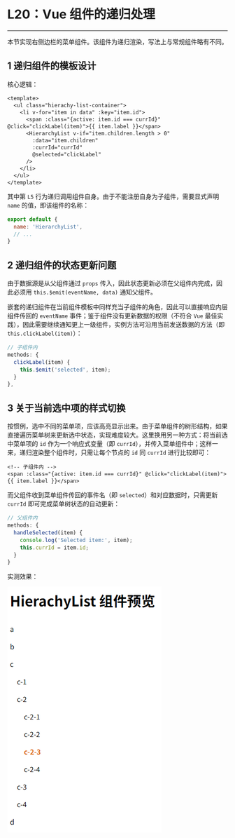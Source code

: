 # L20：Vue 组件的递归处理

---

本节实现右侧边栏的菜单组件。该组件为递归渲染，写法上与常规组件略有不同。



## 1 递归组件的模板设计

核心逻辑：

```vue
<template>
  <ul class="hierachy-list-container">
    <li v-for="item in data" :key="item.id">
      <span :class="{active: item.id === currId}" @click="clickLabel(item)">{{ item.label }}</span>
      <HierarchyList v-if="item.children.length > 0" 
        :data="item.children" 
        :currId="currId"
        @selected="clickLabel"
      />
    </li>
  </ul>
</template>
```

其中第 `L5` 行为递归调用组件自身。由于不能注册自身为子组件，需要显式声明 `name` 的值，即该组件的名称：

```js
export default {
  name: 'HierarchyList',
  // ...
}
```



## 2 递归组件的状态更新问题

由于数据源是从父组件通过 `props` 传入，因此状态更新必须在父组件内完成，因此必须用 `this.$emit(eventName, data)` 通知父组件。

嵌套的递归组件在当前组件模板中同样充当子组件的角色，因此可以直接响应内层组件传回的 `eventName` 事件；鉴于组件没有更新数据的权限（不符合 `Vue` 最佳实践），因此需要继续通知更上一级组件，实例方法可沿用当前发送数据的方法（即 `this.clickLabel(item)`）：

```js
// 子组件内
methods: {
  clickLabel(item) {
    this.$emit('selected', item);
  }
},
```



## 3 关于当前选中项的样式切换

按惯例，选中不同的菜单项，应该高亮显示出来。由于菜单组件的树形结构，如果直接遍历菜单树来更新选中状态，实现难度较大。这里换用另一种方式：将当前选中菜单项的 `id` 作为一个响应式变量（即 `currId`），并传入菜单组件中；这样一来，递归渲染整个组件时，只需让每个节点的 `id` 同 `currId` 进行比较即可：

```vue
<!-- 子组件内 -->
<span :class="{active: item.id === currId}" @click="clickLabel(item)">{{ item.label }}</span>
```

而父组件收到菜单组件传回的事件名（即 `selected`）和对应数据时，只需更新 `currId` 即可完成菜单树状态的自动更新：

```js
// 父组件内
methods: {
  handleSelected(item) {
    console.log('Selected item:', item);
    this.currId = item.id;
  }
}
```

实测效果：

![](../assets/20.1.png)